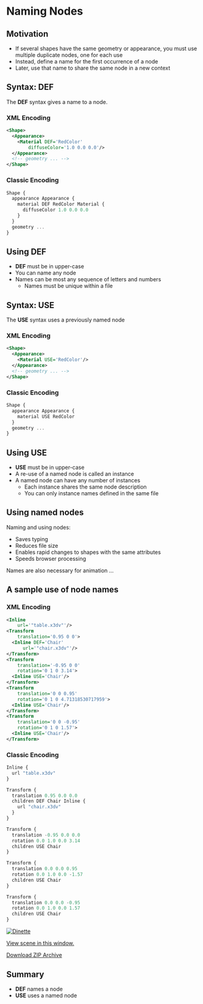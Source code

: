 # Naming Nodes

## Motivation

- If several shapes have the same geometry or appearance, you must use multiple duplicate nodes, one for each use
- Instead, define a name for the first occurrence of a node
- Later, use that name to share the same node in a new context

## Syntax: DEF

The **DEF** syntax gives a name to a node.

### XML Encoding

```xml
<Shape>
  <Appearance>
    <Material DEF='RedColor'
        diffuseColor='1.0 0.0 0.0'/>
  </Appearance>
  <!-- geometry ... -->
</Shape>
```

### Classic Encoding

```js
Shape {
  appearance Appearance {
    material DEF RedColor Material {
      diffuseColor 1.0 0.0 0.0
    }
  }
  geometry ...
}
```

## Using DEF

- **DEF** must be in upper-case
- You can name any node
- Names can be most any sequence of letters and numbers
  - Names must be unique within a file

## Syntax: USE

The **USE** syntax uses a previously named node

### XML Encoding

```xml
<Shape>
  <Appearance>
    <Material USE='RedColor'/>
  </Appearance>
  <!-- geometry ... -->
</Shape>
```

### Classic Encoding

```js
Shape {
  appearance Appearance {
    material USE RedColor
  }
  geometry ...
}
```

## Using USE

- **USE** must be in upper-case
- A re-use of a named node is called an instance
- A named node can have any number of instances
  - Each instance shares the same node description
  - You can only instance names defined in the same file

## Using named nodes

Naming and using nodes:

- Saves typing
- Reduces file size
- Enables rapid changes to shapes with the same attributes
- Speeds browser processing

Names are also necessary for animation ...

## A sample use of node names

### XML Encoding

```xml
<Inline
    url='"table.x3dv"'/>
<Transform
    translation='0.95 0 0'>
  <Inline DEF='Chair'
      url='"chair.x3dv"'/>
</Transform>
<Transform
    translation='-0.95 0 0'
    rotation='0 1 0 3.14'>
  <Inline USE='Chair'/>
</Transform>
<Transform
    translation='0 0 0.95'
    rotation='0 1 0 4.71318530717959'>
  <Inline USE='Chair'/>
</Transform>
<Transform
    translation='0 0 -0.95'
    rotation='0 1 0 1.57'>
  <Inline USE='Chair'/>
</Transform>
```

### Classic Encoding

```js
Inline {
  url "table.x3dv"
}

Transform {
  translation 0.95 0.0 0.0
  children DEF Chair Inline {
    url "chair.x3dv"
  }
}

Transform {
  translation -0.95 0.0 0.0
  rotation 0.0 1.0 0.0 3.14
  children USE Chair
}

Transform {
  translation 0.0 0.0 0.95
  rotation 0.0 1.0 0.0 -1.57
  children USE Chair
}

Transform {
  translation 0.0 0.0 -0.95
  rotation 0.0 1.0 0.0 1.57
  children USE Chair
}
```

[![Dinette](https://create3000.github.io/media/tutorials/scenes/dinette/screenshot.png)](https://create3000.github.io/media/tutorials/scenes/dinette/example.html)

[View scene in this window.](https://create3000.github.io/media/tutorials/scenes/dinette/example.html)

[Download ZIP Archive](https://create3000.github.io/media/tutorials/scenes/dinette/dinette.zip)

## Summary

- **DEF** names a node
- **USE** uses a named node
